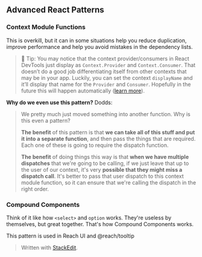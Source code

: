 ## Advanced React Patterns

### Context Module Functions

This is overkill, but it can in some situations help you reduce duplication, improve performance and help you avoid mistakes in the dependency lists.

>🦉 Tip: You may notice that the context provider/consumers in React DevTools just display as `Context.Provider` and `Context.Consumer`. That doesn’t do a good job differentiating itself from other contexts that may be in your app. Luckily, you can set the context `displayName` and it’ll display that name for the `Provider` and `Consumer`. Hopefully in the future this will happen automatically ([learn more](https://github.com/babel/babel/issues/11241)).

**Why do we even use this pattern?**
Dodds:
> We pretty much just moved something into another function. Why is this even a pattern?
> 
> **The benefit** of this pattern is that **we can take all of this stuff and put it into a separate function**, and then pass the things that are required. Each one of these is going to require the dispatch function.
> 
> **The benefit** of doing things this way is that **when we have multiple dispatches** that we're going to be calling, if we just leave that up to the user of our context, it's very **possible that they might miss a dispatch call**. It's better to pass that user dispatch to this context module function, so it can ensure that we're calling the dispatch in the right order.

### Compound Components

Think of it like how `<select>` and `option` works. They're useless by themselves, but great together. That's how Compound Components works.

This pattern is used in Reach UI and @reach/tooltip

> Written with [StackEdit](https://stackedit.io/).
<!--stackedit_data:
eyJoaXN0b3J5IjpbLTEyOTA4MDYzNTQsLTcwOTI4NTMwNywxNT
c1Njg4MDM1LC0xMjU5OTQwMjQ2LDY0MjQ0MTg2MSwtNDIxMzIw
NjJdfQ==
-->